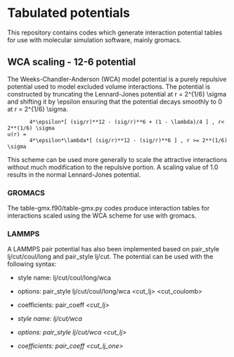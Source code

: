 # Tabulated potentials

This repository contains codes which generate interaction potential tables 
for use with molecular simulation software, mainly gromacs.

## WCA scaling - 12-6 potential

The Weeks-Chandler-Anderson (WCA) model potential is a purely repulsive
potential used to model excluded volume interactions. The potential is 
constructed by truncating the Lennard-Jones potential at r = 2^{1/6} \sigma
and shifting it by \epsilon ensuring that the potential decays smoothly to 0
at r = 2^{1/6} \sigma.

           4*\epsilon*[ (sig/r)**12 - (sig/r)**6 + (1 - \lambda)/4 ] , r< 2**(1/6) \sigma 
    u(r) =
           4*\epsilon*\lambda*[ (sig/r)**12 - (sig/r)**6 ] , r >= 2**(1/6) \sigma 
           
This scheme can be used more generally to scale the attractive interactions 
without much modification to the repulsive portion. A scaling value of 1.0 
results in the normal Lennard-Jones potential.

### GROMACS
The table-gmx.f90/table-gmx.py codes produce interaction tables for interactions scaled 
using the WCA scheme for use with gromacs. 

### LAMMPS
A LAMMPS pair potential has also been implemented based on pair_style lj/cut/coul/long
and pair_style lj/cut. The potential can be used with the following syntax:

* style name:    lj/cut/coul/long/wca 
* options:       pair_style lj/cut/coul/long/wca <cut_lj> <lambda> <cut_coulomb>
* coefficients:  pair_coeff <I> <J> <epsilon> <sigma> <lambda> <cut_lj>

* style name:    lj/cut/wca 
* options:       pair_style lj/cut/wca <cut_lj> <lambda>
* coefficients:  pair_coeff <I> <J> <epsilon> <sigma> <lambda> <cut_lj_one>

